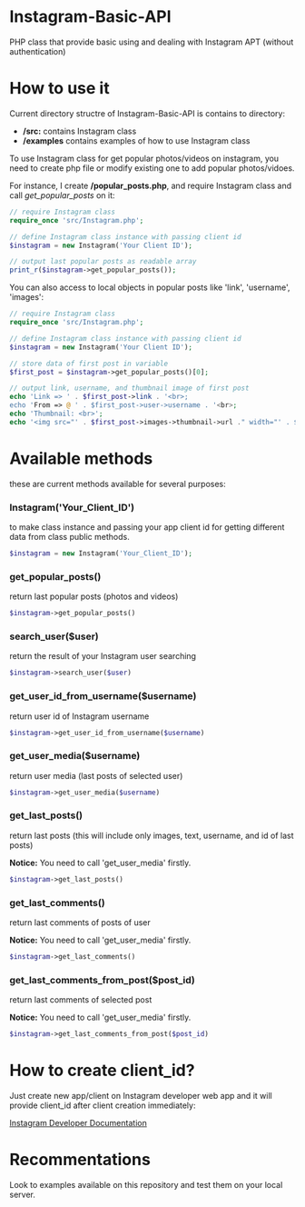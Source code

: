 # Instagram-Basic-API
PHP class that provide basic using and dealing with Instagram APT (without authentication)

# How to use it
Current directory structre of Instagram-Basic-API is contains to directory:

- <strong>/src:</strong> contains Instagram class
- <strong>/examples</strong> contains examples of how to use Instagram class

To use Instagram class for get popular photos/videos on instagram, you need to create php file or modify existing one to add popular photos/vidoes.

For instance, I create <strong>/popular_posts.php</strong>, and require Instagram class and call <i>get_popular_posts</i> on it:

```php
// require Instagram class
require_once 'src/Instagram.php';

// define Instagram class instance with passing client id
$instagram = new Instagram('Your Client ID');

// output last popular posts as readable array
print_r($instagram->get_popular_posts()); 
```

You can also access to local objects in popular posts like 'link', 'username', 'images':

```php
// require Instagram class
require_once 'src/Instagram.php';

// define Instagram class instance with passing client id
$instagram = new Instagram('Your Client ID');

// store data of first post in variable
$first_post = $instagram->get_popular_posts()[0];

// output link, username, and thumbnail image of first post
echo 'Link => ' . $first_post->link . '<br>;
echo 'From => @ ' . $first_post->user->username . '<br>;
echo 'Thumbnail: <br>';
echo '<img src="' . $first_post->images->thumbnail->url ." width="' . $first_post->images->thumbnail->width . '" height="' . $first_post->images->thumbnail->height . '" alt="" />';

```

# Available methods
these are current methods available for several purposes:

### Instagram('Your_Client_ID')

to make class instance and passing your app client id for getting different data from class public methods.

```php
$instagram = new Instagram('Your_Client_ID');
```

### get_popular_posts()

return last popular posts (photos and videos)

```php
$instagram->get_popular_posts()
```

### search_user($user)

return the result of your Instagram user searching

```php
$instagram->search_user($user)
```

### get_user_id_from_username($username)

return user id of Instagram username 

```php
$instagram->get_user_id_from_username($username)
```

### get_user_media($username)

return user media (last posts of selected user) 

```php
$instagram->get_user_media($username)

```

### get_last_posts()

return last posts (this will include only images, text, username, and id of last posts)

<strong>Notice:</strong> You need to call 'get_user_media' firstly.

```php
$instagram->get_last_posts()

```

### get_last_comments()

return last comments of posts of user

<strong>Notice:</strong> You need to call 'get_user_media' firstly.

```php
$instagram->get_last_comments()

```

### get_last_comments_from_post($post_id)

return last comments of selected post

<strong>Notice:</strong> You need to call 'get_user_media' firstly.

```php
$instagram->get_last_comments_from_post($post_id)

```

# How to create client_id?

Just create new app/client on Instagram developer web app and it will provide client_id after client creation immediately:

[Instagram Developer Documentation](https://instagram.com/developer/)

# Recommentations

Look to examples available on this repository and test them on your local server.
